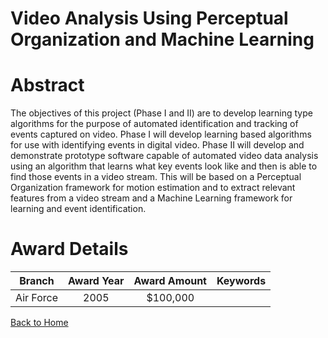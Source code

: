 
Video Analysis Using Perceptual Organization and Machine Learning
=================================================================

# Abstract


The objectives of this project (Phase I and II) are to develop learning type algorithms for the purpose of automated identification and tracking of events captured on video. Phase I will develop learning based algorithms for use with identifying events in digital video.  Phase II will develop and demonstrate prototype software capable of automated video data analysis using an algorithm that learns what key events look like and then is able to find those events in a video stream. This will be based on a Perceptual Organization framework for motion estimation and to extract relevant features from a video stream and a Machine Learning framework for learning and event identification.  

# Award Details

|Branch|Award Year|Award Amount|Keywords|
| :---: | :---: | :---: | :---: |
|Air Force|2005|$100,000||
  
  


[Back to Home](https://github.com/chrischow/dod_sbir_awards/CC/#1290)